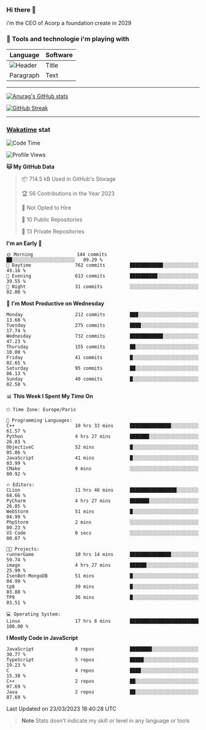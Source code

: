 ### Hi there 👋

i'm the CEO of Acorp a foundation create in 2029  

### 🧰 Tools and technologie i'm playing with

 | Language | Software |
| ----------- | ----------- |
| ![Header](https://img.shields.io/badge/Nuxt3-green&style=for-the-badge&logo=nustjs&logoColor=00DC82) | Title |
| Paragraph | Text |

---

[![Anurag's GitHub stats](https://github-readme-stats.vercel.app/api?username=ackimixs&show_icons=true&theme=github_dark&count_private=true)](https://www.ackimixs.xyz)

[![GitHub Streak](https://github-readme-streak-stats.herokuapp.com?user=Ackimixs&theme=github-dark-blue&date_format=j%20M%5B%20Y%5D&mode=weekly)](https://git.io/streak-stats)

---
 
 ### [Wakatime](https://wakatime.com/) stat

<!--START_SECTION:waka-->
![Code Time](http://img.shields.io/badge/Code%20Time-452%20hrs%203%20mins-blue)

![Profile Views](http://img.shields.io/badge/Profile%20Views-1-blue)

**🐱 My GitHub Data** 

> 📦 714.5 kB Used in GitHub's Storage 
 > 
> 🏆 56 Contributions in the Year 2023
 > 
> 🚫 Not Opted to Hire
 > 
> 📜 10 Public Repositories 
 > 
> 🔑 13 Private Repositories 
 > 
**I'm an Early 🐤** 

```text
🌞 Morning                144 commits         ██░░░░░░░░░░░░░░░░░░░░░░░   09.29 % 
🌆 Daytime                762 commits         ████████████░░░░░░░░░░░░░   49.16 % 
🌃 Evening                613 commits         ██████████░░░░░░░░░░░░░░░   39.55 % 
🌙 Night                  31 commits          ░░░░░░░░░░░░░░░░░░░░░░░░░   02.00 % 
```
📅 **I'm Most Productive on Wednesday** 

```text
Monday                   212 commits         ███░░░░░░░░░░░░░░░░░░░░░░   13.68 % 
Tuesday                  275 commits         ████░░░░░░░░░░░░░░░░░░░░░   17.74 % 
Wednesday                732 commits         ████████████░░░░░░░░░░░░░   47.23 % 
Thursday                 155 commits         ██░░░░░░░░░░░░░░░░░░░░░░░   10.00 % 
Friday                   41 commits          █░░░░░░░░░░░░░░░░░░░░░░░░   02.65 % 
Saturday                 95 commits          ██░░░░░░░░░░░░░░░░░░░░░░░   06.13 % 
Sunday                   40 commits          █░░░░░░░░░░░░░░░░░░░░░░░░   02.58 % 
```


📊 **This Week I Spent My Time On** 

```text
🕑︎ Time Zone: Europe/Paris

💬 Programming Languages: 
C++                      10 hrs 33 mins      ███████████████░░░░░░░░░░   61.57 % 
Python                   4 hrs 27 mins       ███████░░░░░░░░░░░░░░░░░░   26.03 % 
ObjectiveC               52 mins             █░░░░░░░░░░░░░░░░░░░░░░░░   05.06 % 
JavaScript               41 mins             █░░░░░░░░░░░░░░░░░░░░░░░░   03.99 % 
CMake                    9 mins              ░░░░░░░░░░░░░░░░░░░░░░░░░   00.92 % 

🔥 Editors: 
CLion                    11 hrs 46 mins      █████████████████░░░░░░░░   68.66 % 
PyCharm                  4 hrs 27 mins       ███████░░░░░░░░░░░░░░░░░░   26.05 % 
WebStorm                 51 mins             █░░░░░░░░░░░░░░░░░░░░░░░░   04.99 % 
PhpStorm                 2 mins              ░░░░░░░░░░░░░░░░░░░░░░░░░   00.23 % 
VS Code                  0 secs              ░░░░░░░░░░░░░░░░░░░░░░░░░   00.07 % 

🐱‍💻 Projects: 
runnerGame               10 hrs 14 mins      ███████████████░░░░░░░░░░   59.74 % 
image                    4 hrs 27 mins       ██████░░░░░░░░░░░░░░░░░░░   25.99 % 
IsenBot-MongoDB          51 mins             █░░░░░░░░░░░░░░░░░░░░░░░░   04.99 % 
tp8                      39 mins             █░░░░░░░░░░░░░░░░░░░░░░░░   03.88 % 
TP9                      36 mins             █░░░░░░░░░░░░░░░░░░░░░░░░   03.51 % 

💻 Operating System: 
Linux                    17 hrs 8 mins       █████████████████████████   100.00 % 
```

**I Mostly Code in JavaScript** 

```text
JavaScript               8 repos             ████████░░░░░░░░░░░░░░░░░   30.77 % 
TypeScript               5 repos             █████░░░░░░░░░░░░░░░░░░░░   19.23 % 
C                        4 repos             ████░░░░░░░░░░░░░░░░░░░░░   15.38 % 
C++                      2 repos             ██░░░░░░░░░░░░░░░░░░░░░░░   07.69 % 
Java                     2 repos             ██░░░░░░░░░░░░░░░░░░░░░░░   07.69 % 
```




 Last Updated on 23/03/2023 18:40:28 UTC
<!--END_SECTION:waka-->

> **Note**
> Stats dosn't indicate my skill or level in any language or tools

